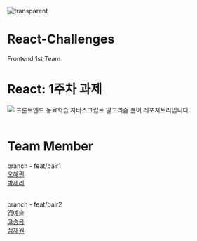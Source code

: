 ![transparent](https://capsule-render.vercel.app/api?type=transparent&fontColor=61DAFB&text=React-Challenges&height=150&fontSize=60&desc=FRONTEND%20TEAM%201t&descAlignY=85&descAlign=60)

# React-Challenges
Frontend 1st Team

React: 1주차 과제
===========================
<img src="https://img.shields.io/badge/React-61DAFB?style=for-the-badge&logo=React&logoColor=white">
프론트엔드 동료학습 자바스크립트 알고리즘 풀이 레포지토리입니다.
<br><br>

Team Member
===========
branch - feat/pair1
<br>
[오혜린](https://github.com/ooherin)
<br>
[박세리](https://github.com/seripar)
<br>
<br>

branch - feat/pair2
<br>
[김예슬](https://github.com/yesoryeseul)
<br>
[고승용](https://github.com/seungyonggo)
<br>
[심재원](https://github.com/GrayHound0801)

